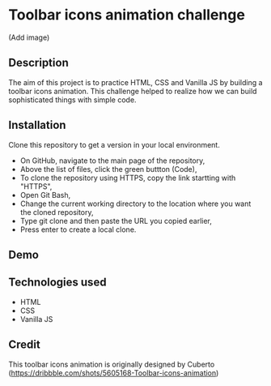 # Toolbar icons animation challenge
(Add image)

## Description
The aim of this project is to practice HTML, CSS and Vanilla JS by building a toolbar icons animation.
This challenge helped to realize how we can build sophisticated things with simple code.

## Installation
Clone this repository to get a version in your local environment.
- On GitHub, navigate to the main page of the repository,
- Above the list of files, click the green buttton (Code),
- To clone the repository using HTTPS, copy the link startting with "HTTPS",
- Open Git Bash,
- Change the current working directory to the location where you want the cloned repository,
- Type git clone and then paste the URL you copied earlier,
- Press enter to create a local clone.

## Demo

## Technologies used
- HTML
- CSS
- Vanilla JS

## Credit
This toolbar icons animation is originally designed by Cuberto (https://dribbble.com/shots/5605168-Toolbar-icons-animation)

